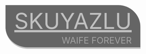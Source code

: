 <style>
    #texts {
      position: absolute;
      left: 50%;
      top: 50%;
      transform: translate(-50%, -50%);
      background: rgba(0,0,0,.6);
      padding: 0.4em 2em;
      border-top-right-radius: 5em;
      border-bottom-left-radius: 5em;
      border-bottom: 5px solid rgba(255,255,255,.6);
    }
    #up {
      font-size: 5em;
      line-height: 90px;
      text-decoration: underline;
      color: rgba(255,255,255,.6);
    }
    #down {
      float: right;
      font-size: 2em;
      color: rgba(255,255,255,.4);
    }
</style>
<body style="background:url('bg.jpg') no-repeat;background-size:100% auto;">
    <div id="texts">
        <span id="up">SKUYAZLU</span><br>
        <span id="down">WAIFE FOREVER</span>
    </div>
</body>
